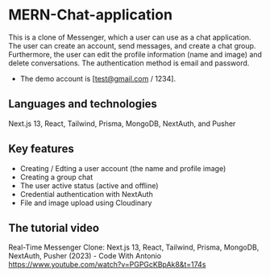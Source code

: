 # MERN-Chat-application

This is a clone of Messenger, which a user can use as a chat application. The user can create an account, send messages, and create a chat group. Furthermore, the user can edit the profile information (name and image) and delete conversations. The authentication method is email and password.

- The demo account is [test@gmail.com / 1234].

## Languages and technologies

Next.js 13, React, Tailwind, Prisma, MongoDB, NextAuth, and Pusher

## Key features

- Creating / Edting a user account (the name and profile image)
- Creating a group chat
- The user active status (active and offline)
- Credential authentication with NextAuth
- File and image upload using Cloudinary

## The tutorial video

Real-Time Messenger Clone: Next.js 13, React, Tailwind, Prisma, MongoDB, NextAuth, Pusher (2023) - Code With Antonio
https://www.youtube.com/watch?v=PGPGcKBpAk8&t=174s
